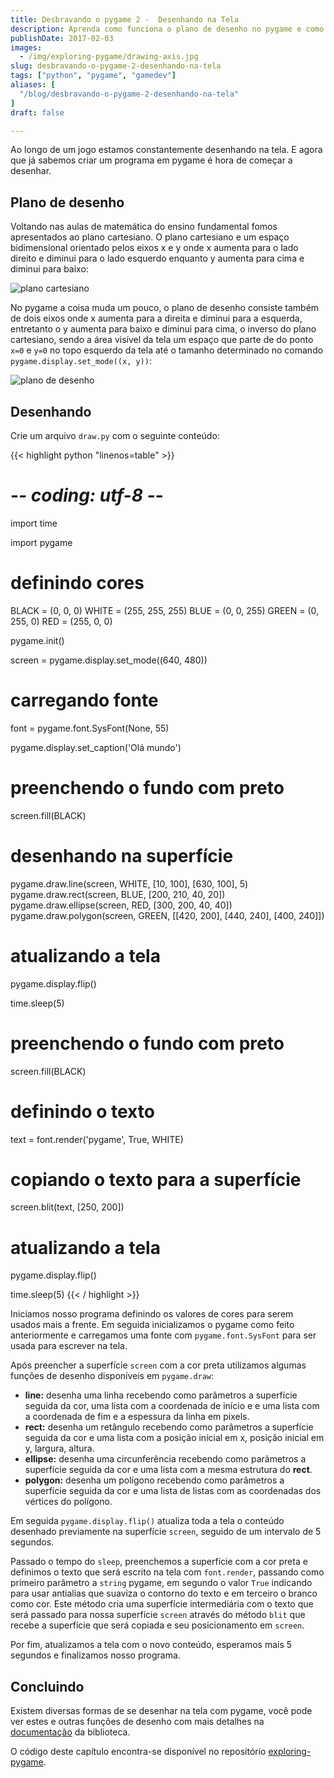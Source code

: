 ```yaml
---
title: Desbravando o pygame 2 -  Desenhando na Tela
description: Aprenda como funciona o plano de desenho no pygame e como desenhar na tela
publishDate: 2017-02-03
images:
  - /img/exploring-pygame/drawing-axis.jpg
slug: desbravando-o-pygame-2-desenhando-na-tela
tags: ["python", "pygame", "gamedev"]
aliases: [
  "/blog/desbravando-o-pygame-2-desenhando-na-tela"
]
draft: false

---
```


Ao longo de um jogo estamos constantemente desenhando na tela. E agora que já sabemos criar um programa em pygame é hora de começar a desenhar.

## Plano de desenho

Voltando nas aulas de matemática do ensino fundamental fomos apresentados ao plano cartesiano. O plano cartesiano e um espaço bidimensional orientado pelos eixos x e y onde x aumenta para o lado direito e diminui para o lado esquerdo enquanto y aumenta para cima e diminui para baixo:

![plano cartesiano](/img/exploring-pygame/cartesian-axis.jpg)

No pygame a coisa muda um pouco, o plano de desenho consiste também de dois eixos onde x aumenta para a direita  e diminui para a esquerda, entretanto o y aumenta para baixo e diminui para cima, o inverso do plano cartesiano, sendo a área visível da tela um espaço que parte de do ponto `x=0` e `y=0` no topo esquerdo da tela até o tamanho determinado no comando `pygame.display.set_mode((x, y))`:

![plano de desenho](/img/exploring-pygame/drawing-axis.jpg)

## Desenhando

Crie um arquivo `draw.py` com o seguinte conteúdo:

{{< highlight python "linenos=table" >}}
# -*- coding: utf-8 -*-

import time

import pygame

# definindo cores
BLACK = (0, 0, 0)
WHITE = (255, 255, 255)
BLUE = (0, 0, 255)
GREEN = (0, 255, 0)
RED = (255, 0, 0)

pygame.init()

screen = pygame.display.set_mode((640, 480))
# carregando fonte
font = pygame.font.SysFont(None, 55)

pygame.display.set_caption('Olá mundo')

# preenchendo o fundo com preto
screen.fill(BLACK)

# desenhando na superfície
pygame.draw.line(screen, WHITE, [10, 100], [630, 100], 5)
pygame.draw.rect(screen, BLUE, [200, 210, 40, 20])
pygame.draw.ellipse(screen, RED, [300, 200, 40, 40])
pygame.draw.polygon(screen, GREEN, [[420, 200], [440, 240], [400, 240]])

# atualizando a tela
pygame.display.flip()

time.sleep(5)

# preenchendo o fundo com preto
screen.fill(BLACK)

# definindo o texto
text = font.render('pygame', True, WHITE)
# copiando o texto para a superfície
screen.blit(text, [250, 200])

# atualizando a tela
pygame.display.flip()

time.sleep(5)
{{< / highlight >}}

Iniciamos nosso programa definindo os valores de cores para serem usados mais a frente. Em seguida inicializamos o pygame como feito anteriormente e carregamos uma fonte com `pygame.font.SysFont` para ser usada para escrever na tela.

Após preencher a superfície `screen` com a cor preta utilizamos algumas funções de desenho disponíveis em `pygame.draw`:

- **line:** desenha uma linha recebendo como parâmetros a superfície seguida da cor, uma lista com a coordenada de início e e uma lista com a coordenada de fim e a espessura da linha em pixels.
- **rect:** desenha um retângulo recebendo como parâmetros a superfície seguida da cor e uma lista com a posição inicial em x, posição inicial em y, largura, altura.
- **ellipse:** desenha uma circunferência recebendo como parâmetros a superfície seguida da cor e uma lista com a mesma estrutura do **rect**.
- **polygon:** desenha um polígono recebendo como parâmetros a superfície seguida da cor e uma lista de listas com as coordenadas dos vértices do polígono.

Em seguida `pygame.display.flip()` atualiza toda a tela o conteúdo desenhado previamente na superfície `screen`, seguido de um intervalo de 5 segundos.

Passado o tempo do `sleep`, preenchemos a superfície com a cor preta e definimos o texto que será escrito na tela com `font.render`, passando como primeiro parâmetro a `string` pygame, em segundo o valor `True` indicando para usar antialias que suaviza o contorno do texto e em terceiro o branco como cor. Este método cria uma superfície intermediária com o texto que será passado para nossa superfície `screen` através do método `blit` que recebe a superfície que será copiada e seu posicionamento em `screen`.

Por fim, atualizamos a tela com o novo conteúdo, esperamos mais 5 segundos e finalizamos nosso programa.

## Concluindo

Existem diversas formas de se desenhar na tela com pygame, você pode ver estes e outras funções de desenho com mais detalhes na [documentação](https://www.pygame.org/docs/ref/draw.html) da biblioteca.

O código deste capítulo encontra-se disponível no repositório [exploring-pygame](https://github.com/humrochagf/exploring-pygame/tree/master/02-drawing).
